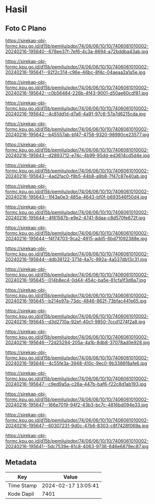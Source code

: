 # Hasil

## Foto C Plano

https://sirekap-obj-formc.kpu.go.id/d15b/pemilu/pdpr/74/06/06/10/10/7406061010002-20240216-195640--678ee37f-7ef6-4c3a-8694-a72bddba43ab.jpg

https://sirekap-obj-formc.kpu.go.id/d15b/pemilu/pdpr/74/06/06/10/10/7406061010002-20240216-195641--92f2c314-c96e-46bc-8f4c-04aeaa2a1a5e.jpg

https://sirekap-obj-formc.kpu.go.id/d15b/pemilu/pdpr/74/06/06/10/10/7406061010002-20240216-195642--c0b56484-226b-4f43-9001-d50ae60cdf81.jpg

https://sirekap-obj-formc.kpu.go.id/d15b/pemilu/pdpr/74/06/06/10/10/7406061010002-20240216-195642--4c81dd1d-d7a6-4a91-97c6-57a7d6215cda.jpg

https://sirekap-obj-formc.kpu.go.id/d15b/pemilu/pdpr/74/06/06/10/10/7406061010002-20240216-195642--b45557ab-bf47-4758-9320-98990ce23577.jpg

https://sirekap-obj-formc.kpu.go.id/d15b/pemilu/pdpr/74/06/06/10/10/7406061010002-20240216-195643--d2893712-e74c-4b99-85dd-ed3614cd5d4e.jpg

https://sirekap-obj-formc.kpu.go.id/d15b/pemilu/pdpr/74/06/06/10/10/7406061010002-20240216-195643--4ad2fac0-f9b5-44b8-a9b8-7f47c87e40ab.jpg

https://sirekap-obj-formc.kpu.go.id/d15b/pemilu/pdpr/74/06/06/10/10/7406061010002-20240216-195643--1f43a0e3-485a-4643-bf0f-b693546f50d4.jpg

https://sirekap-obj-formc.kpu.go.id/d15b/pemilu/pdpr/74/06/06/10/10/7406061010002-20240216-195644--4f81567b-e9e2-4741-8daa-c8d570fe672f.jpg

https://sirekap-obj-formc.kpu.go.id/d15b/pemilu/pdpr/74/06/06/10/10/7406061010002-20240216-195644--f4f74703-9ca2-4915-add5-6bd71092388e.jpg

https://sirekap-obj-formc.kpu.go.id/d15b/pemilu/pdpr/74/06/06/10/10/7406061010002-20240216-195644--ddb38122-371d-4a7c-892a-4a537db13c31.jpg

https://sirekap-obj-formc.kpu.go.id/d15b/pemilu/pdpr/74/06/06/10/10/7406061010002-20240216-195645--014b8ec4-0d44-454c-ba5e-81cfa1f3d6a7.jpg

https://sirekap-obj-formc.kpu.go.id/d15b/pemilu/pdpr/74/06/06/10/10/7406061010002-20240216-195645--b214e97a-73dc-4846-862f-73bfac441e65.jpg

https://sirekap-obj-formc.kpu.go.id/d15b/pemilu/pdpr/74/06/06/10/10/7406061010002-20240216-195645--d3d2710a-92ef-40c1-9850-7ccd1274f2a8.jpg

https://sirekap-obj-formc.kpu.go.id/d15b/pemilu/pdpr/74/06/06/10/10/7406061010002-20240216-195646--72d25294-205a-4a1b-8db8-37078ad0e928.jpg

https://sirekap-obj-formc.kpu.go.id/d15b/pemilu/pdpr/74/06/06/10/10/7406061010002-20240216-195646--4c55fe3a-3948-410c-9ec0-9b3386f8afe6.jpg

https://sirekap-obj-formc.kpu.go.id/d15b/pemilu/pdpr/74/06/06/10/10/7406061010002-20240216-195647--c9ed9a5a-c26a-447b-baf6-f22c8d1ab193.jpg

https://sirekap-obj-formc.kpu.go.id/d15b/pemilu/pdpr/74/06/06/10/10/7406061010002-20240216-195647--166e7019-94f2-43b3-bc7c-4816bd094e33.jpg

https://sirekap-obj-formc.kpu.go.id/d15b/pemilu/pdpr/74/06/06/10/10/7406061010002-20240216-195647--60307231-9d0c-47b6-8303-c8f7428f069a.jpg

https://sirekap-obj-formc.kpu.go.id/d15b/pemilu/pdpr/74/06/06/10/10/7406061010002-20240216-195641--5dc7539e-81c8-4063-9736-846e6879ec87.jpg


## Metadata

| Key        | Value               |
| ---------- | ------------------- |
| Time Stamp | 2024-02-17 13:05:41 |
| Kode Dapil | 7401                |




